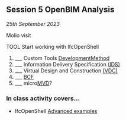 ## Session 5 OpenBIM Analysis

*25th September 2023*

Molio visit

TOOL Start working with IfcOpenShell

1. ___ Custom Tools [DevelopmentMethod](/41934/Concepts/DevelopmentMethod)
1. ___ Information Delivery Specification [(IDS)](/41934/Concepts/IDS)
1. ___ Virtual Design and Construction [(VDC)](/41934/Concepts/VDC)
1. ___ [BCF](/41934/Concepts/BCF)
1. ___ micro[MVD](/41934/Concepts/MVD)?

### In class activity covers...

* IfcOpenShell [Advanced examples](/41934/Examples/IfcOpenShell/Advanced-Examples)

